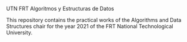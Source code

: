 UTN FRT Algoritmos y Estructuras de Datos

This repository contains the practical works of the Algorithms and Data Structures chair for the year 2021 of the FRT National Technological University.
